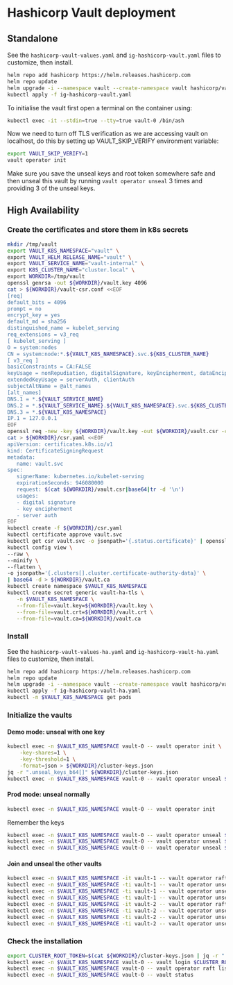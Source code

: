 # Hashicorp Vault deployment

## Standalone

See the `hashicorp-vault-values.yaml` and `ig-hashicorp-vault.yaml` files to customize, then install.

```bash
helm repo add hashicorp https://helm.releases.hashicorp.com
helm repo update
helm upgrade -i --namespace vault --create-namespace vault hashicorp/vault --values hashicorp-vault-values.yaml
kubectl apply -f ig-hashicorp-vault.yaml
```

To initialise the vault first open a terminal on the container using:

```bash
kubectl exec -it --stdin=true --tty=true vault-0 /bin/ash
```

Now we need to turn off TLS verification as we are accessing vault on localhost, do this by setting up VAULT_SKIP_VERIFY environment variable:

```bash
export VAULT_SKIP_VERIFY=1
vault operator init
```

Make sure you save the unseal keys and root token somewhere safe and then unseal this vault by running `vault operator unseal` 3 times and providing 3 of the unseal keys.

## High Availability

### Create the certificates and store them in k8s secrets

```bash
mkdir /tmp/vault
export VAULT_K8S_NAMESPACE="vault" \
export VAULT_HELM_RELEASE_NAME="vault" \
export VAULT_SERVICE_NAME="vault-internal" \
export K8S_CLUSTER_NAME="cluster.local" \
export WORKDIR=/tmp/vault
openssl genrsa -out ${WORKDIR}/vault.key 4096
cat > ${WORKDIR}/vault-csr.conf <<EOF
[req]
default_bits = 4096
prompt = no
encrypt_key = yes
default_md = sha256
distinguished_name = kubelet_serving
req_extensions = v3_req
[ kubelet_serving ]
O = system:nodes
CN = system:node:*.${VAULT_K8S_NAMESPACE}.svc.${K8S_CLUSTER_NAME}
[ v3_req ]
basicConstraints = CA:FALSE
keyUsage = nonRepudiation, digitalSignature, keyEncipherment, dataEncipherment
extendedKeyUsage = serverAuth, clientAuth
subjectAltName = @alt_names
[alt_names]
DNS.1 = *.${VAULT_SERVICE_NAME}
DNS.2 = *.${VAULT_SERVICE_NAME}.${VAULT_K8S_NAMESPACE}.svc.${K8S_CLUSTER_NAME}
DNS.3 = *.${VAULT_K8S_NAMESPACE}
IP.1 = 127.0.0.1
EOF
openssl req -new -key ${WORKDIR}/vault.key -out ${WORKDIR}/vault.csr -config ${WORKDIR}/vault-csr.conf
cat > ${WORKDIR}/csr.yaml <<EOF
apiVersion: certificates.k8s.io/v1
kind: CertificateSigningRequest
metadata:
   name: vault.svc
spec:
   signerName: kubernetes.io/kubelet-serving
   expirationSeconds: 946080000
   request: $(cat ${WORKDIR}/vault.csr|base64|tr -d '\n')
   usages:
   - digital signature
   - key encipherment
   - server auth
EOF
kubectl create -f ${WORKDIR}/csr.yaml
kubectl certificate approve vault.svc
kubectl get csr vault.svc -o jsonpath='{.status.certificate}' | openssl base64 -d -A -out ${WORKDIR}/vault.crt
kubectl config view \
--raw \
--minify \
--flatten \
-o jsonpath='{.clusters[].cluster.certificate-authority-data}' \
| base64 -d > ${WORKDIR}/vault.ca
kubectl create namespace $VAULT_K8S_NAMESPACE
kubectl create secret generic vault-ha-tls \
   -n $VAULT_K8S_NAMESPACE \
   --from-file=vault.key=${WORKDIR}/vault.key \
   --from-file=vault.crt=${WORKDIR}/vault.crt \
   --from-file=vault.ca=${WORKDIR}/vault.ca
```

### Install

See the `hashicorp-vault-values-ha.yaml` and `ig-hashicorp-vault-ha.yaml` files to customize, then install.

```bash
helm repo add hashicorp https://helm.releases.hashicorp.com
helm repo update
helm upgrade -i --namespace vault --create-namespace vault hashicorp/vault --values hashicorp-vault-values-ha.yaml
kubectl apply -f ig-hashicorp-vault-ha.yaml
kubectl -n $VAULT_K8S_NAMESPACE get pods
```

### Initialize the vaults

#### Demo mode: unseal with one key

```bash
kubectl exec -n $VAULT_K8S_NAMESPACE vault-0 -- vault operator init \
    -key-shares=1 \
    -key-threshold=1 \
    -format=json > ${WORKDIR}/cluster-keys.json
jq -r ".unseal_keys_b64[]" ${WORKDIR}/cluster-keys.json
kubectl exec -n $VAULT_K8S_NAMESPACE vault-0 -- vault operator unseal $VAULT_UNSEAL_KEY
```

#### Prod mode: unseal normally

```bash
kubectl exec -n $VAULT_K8S_NAMESPACE vault-0 -- vault operator init
```

Remember the keys

```bash
kubectl exec -n $VAULT_K8S_NAMESPACE vault-0 -- vault operator unseal $VAULT_UNSEAL_KEY1
kubectl exec -n $VAULT_K8S_NAMESPACE vault-0 -- vault operator unseal $VAULT_UNSEAL_KEY2
kubectl exec -n $VAULT_K8S_NAMESPACE vault-0 -- vault operator unseal $VAULT_UNSEAL_KEY3
```

#### Join and unseal the other vaults

```bash
kubectl exec -n $VAULT_K8S_NAMESPACE -it vault-1 -- vault operator raft join -address=https://vault-1.vault-internal:8200 -leader-ca-cert="$(cat /vault/userconfig/vault-ha-tls/vault.ca)" -leader-client-cert="$(cat /vault/userconfig/vault-ha-tls/vault.crt)" -leader-client-key="$(cat /vault/userconfig/vault-ha-tls/vault.key)" https://vault-0.vault-internal:8200
kubectl exec -n $VAULT_K8S_NAMESPACE -ti vault-1 -- vault operator unseal $VAULT_UNSEAL_KEY1
kubectl exec -n $VAULT_K8S_NAMESPACE -ti vault-1 -- vault operator unseal $VAULT_UNSEAL_KEY2
kubectl exec -n $VAULT_K8S_NAMESPACE -ti vault-1 -- vault operator unseal $VAULT_UNSEAL_KEY3
kubectl exec -n $VAULT_K8S_NAMESPACE -it vault-2 -- vault operator raft join -address=https://vault-2.vault-internal:8200 -leader-ca-cert="$(cat /vault/userconfig/vault-ha-tls/vault.ca)" -leader-client-cert="$(cat /vault/userconfig/vault-ha-tls/vault.crt)" -leader-client-key="$(cat /vault/userconfig/vault-ha-tls/vault.key)" https://vault-0.vault-internal:8200
kubectl exec -n $VAULT_K8S_NAMESPACE -ti vault-2 -- vault operator unseal $VAULT_UNSEAL_KEY1
kubectl exec -n $VAULT_K8S_NAMESPACE -ti vault-2 -- vault operator unseal $VAULT_UNSEAL_KEY2
kubectl exec -n $VAULT_K8S_NAMESPACE -ti vault-2 -- vault operator unseal $VAULT_UNSEAL_KEY3
```

### Check the installation

```bash
export CLUSTER_ROOT_TOKEN=$(cat ${WORKDIR}/cluster-keys.json | jq -r ".root_token")
kubectl exec -n $VAULT_K8S_NAMESPACE vault-0 -- vault login $CLUSTER_ROOT_TOKEN
kubectl exec -n $VAULT_K8S_NAMESPACE vault-0 -- vault operator raft list-peers
kubectl exec -n $VAULT_K8S_NAMESPACE vault-0 -- vault status
```
